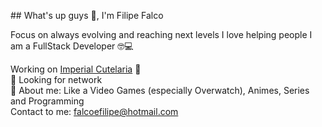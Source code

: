 <central>## What's up guys 🖖, I'm Filipe Falco</central>

Focus on always evolving and reaching next levels
I love helping people
I am a FullStack Developer 🤓💻

Working on [Imperial Cutelaria](https://www.imperialcutelaria.com.br/) 🔪
<br/> 🤝 Looking for network
<br/> 💬 About me: Like a Video Games (especially Overwatch), Animes, Series and Programming
<br/> Contact to me: [falcoefilipe@hotmail.com](mailto:falcoefilipe@hotmail.com)
